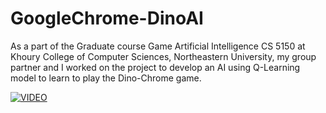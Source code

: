# GoogleChrome-DinoAI

As a part of the Graduate course Game Artificial Intelligence CS 5150 at Khoury College of Computer Sciences, Northeastern University, my group partner and I worked on the project to develop an AI using Q-Learning model to learn to play the Dino-Chrome game.

[![VIDEO](https://img.youtube.com/vi/oy5_0C4n98Q/0.jpg)](https://www.youtube.com/watch?v=oy5_0C4n98Q)
